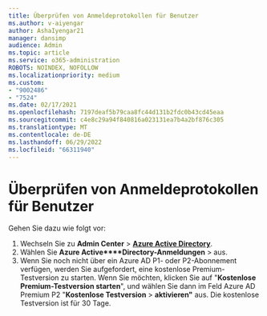 ```yaml
---
title: Überprüfen von Anmeldeprotokollen für Benutzer
ms.author: v-aiyengar
author: AshaIyengar21
manager: dansimp
audience: Admin
ms.topic: article
ms.service: o365-administration
ROBOTS: NOINDEX, NOFOLLOW
ms.localizationpriority: medium
ms.custom:
- "9002486"
- "7524"
ms.date: 02/17/2021
ms.openlocfilehash: 7197deaf5b79caa8fc44d131b2fdc0b43cd45eaa
ms.sourcegitcommit: c4e8c29a94f840816a023131ea7b4a2bf876c305
ms.translationtype: MT
ms.contentlocale: de-DE
ms.lasthandoff: 06/29/2022
ms.locfileid: "66311940"
---
```

# <a name="review-sign-in-logs-for-users"></a>Überprüfen von Anmeldeprotokollen für Benutzer

Gehen Sie dazu wie folgt vor:

1. Wechseln Sie zu **Admin Center** > **[Azure Active Directory](https://go.microsoft.com/fwlink/p/?linkid=2067268)**.
1. Wählen Sie **Azure Active****Directory-Anmeldungen** >  aus.
1. Wenn Sie noch nicht über ein Azure AD P1- oder P2-Abonnement verfügen, werden Sie aufgefordert, eine kostenlose Premium-Testversion zu starten. Wenn Sie möchten, klicken Sie auf "**Kostenlose Premium-Testversion starten**", und wählen Sie dann im Feld Azure AD Premium P2 "**Kostenlose Testversion** > **aktivieren"** aus. Die kostenlose Testversion ist für 30 Tage.